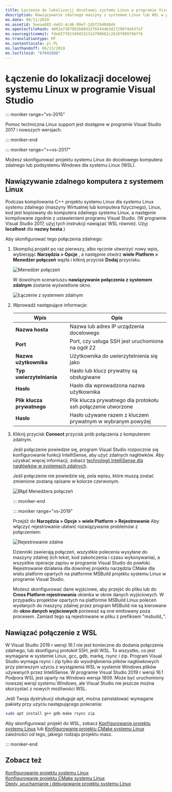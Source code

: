 ```yaml
---
title: Łączenie do lokalizacji docelowej systemu Linux w programie Visual Studio
description: Nawiązywanie zdalnego maszyny z systemem Linux lub WSL w programie Visual Studio C++ projektu.
ms.date: 06/11/2019
ms.assetid: 5eeaa683-4e63-4c46-99ef-2d5f294040d4
ms.openlocfilehash: 4003a7387981b60d22f0344463d1729974d437a7
ms.sourcegitcommit: fde637f823494532314790602c2819f889706ff6
ms.translationtype: MT
ms.contentlocale: pl-PL
ms.lasthandoff: 06/13/2019
ms.locfileid: "67042680"
---
```

# <a name="connect-to-your-target-linux-system-in-visual-studio"></a>Łączenie do lokalizacji docelowej systemu Linux w programie Visual Studio

::: moniker range="vs-2015"

Pomoc techniczna Linux support jest dostępne w programie Visual Studio 2017 i nowszych wersjach.

::: moniker-end

::: moniker range=">=vs-2017"

Możesz skonfigurować projektu systemu Linux do docelowego komputera zdalnego lub podsystemu Windows dla systemu Linux (WSL).

## <a name="connect-to-a-remote-linux-computer"></a>Nawiązywanie zdalnego komputera z systemem Linux

Podczas kompilowania C++ projektu systemu Linux dla systemu Linux systemu zdalnego (maszyny Wirtualnej lub komputera fizycznego), Linux, kod jest kopiowany do komputera zdalnego systemu Linux, a następnie kompilowane zgodnie z ustawieniami programu Visual Studio. (W programie Visual Studio 2017, użyj tych instrukcji nawiązać WSL również. Użyj **localhost** dla **nazwy hosta**.)

Aby skonfigurować tego połączenia zdalnego:

1. Skompiluj projekt po raz pierwszy, albo ręcznie utworzyć nowy wpis, wybierając **Narzędzia > Opcje** , a następnie otwórz **wiele Platform > Menedżer połączeń** węzła i kliknij przycisk **Dodaj** przycisku.

   ![Menedżer połączeń](media/settings_connectionmanager.png)

   W dowolnym scenariuszu **nawiązywanie połączenia z systemem zdalnym** zostanie wyświetlone okno.

   ![Łączenie z systemem zdalnym](media/connect.png)

1. Wprowadź następujące informacje:

   | Wpis | Opis
   | ----- | ---
   | **Nazwa hosta**           | Nazwa lub adres IP urządzenia docelowego
   | **Port**                | Port, czy usługa SSH jest uruchomiona na ogół 22
   | **Nazwa użytkownika**           | Użytkownika do uwierzytelnienia się jako
   | **Typ uwierzytelniania** | Hasło lub klucz prywatny są obsługiwane
   | **Hasło**            | Hasło dla wprowadzona nazwa użytkownika
   | **Plik klucza prywatnego**    | Plik klucza prywatnego dla protokołu ssh połączenie utworzone
   | **Hasło**          | Hasło używane razem z kluczem prywatnym w wybranym powyżej

1. Kliknij przycisk **Connect** przycisk prób połączenia z komputerem zdalnym. 

   Jeśli połączenie powiedzie się, program Visual Studio rozpocznie się konfigurowanie funkcji IntelliSense, aby użyć zdalnych nagłówków. Aby uzyskać więcej informacji, zobacz [technologii IntelliSense dla nagłówków w systemach zdalnych](configure-a-linux-project.md#remote_intellisense).

   Jeśli połączenie nie powiedzie się, pola wpisu, które muszą zostać zmienione zostaną opisane w kolorze czerwonym.

   ![Błąd Menedżera połączeń](media/settings_connectionmanagererror.png)

   ::: moniker-end

   ::: moniker range="vs-2019"

   Przejdź do **Narzędzia > Opcje > wiele Platform > Rejestrowanie** Aby włączyć rejestrowanie ułatwić rozwiązywanie problemów z połączeniem:

   ![Rejestrowanie zdalne](media/remote-logging-vs2019.png)

   Dzienniki zawierają połączeń, wszystkie polecenia wysyłane do maszyny zdalnej (ich tekst, kod zakończenia i czasu wykonywania), a wszystkie operacje zapisu w programie Visual Studio do powłoki. Rejestrowanie działania dla dowolnej projektu narzędzia CMake dla wielu platform opartych na platformie MSBuild projektu systemu Linux w programie Visual Studio.

   Możesz skonfigurować dane wyjściowe, aby przejść do pliku lub do **Cross Platform rejestrowania** okienka w oknie danych wyjściowych. W przypadku projektów opartych na platformie MSBuild Linux poleceń wysłanych do maszyny zdalnej przez program MSBuild nie są kierowane do **okno danych wyjściowych** ponieważ są one emitowany poza procesem. Zamiast tego są rejestrowane w pliku z prefiksem "msbuild_".

## <a name="connect-to-wsl"></a>Nawiązać połączenie z WSL

W Visual Studio 2019 r wersji 16.1 nie jest konieczne do dodania połączenia zdalnego, lub skonfiguruj protokół SSH, jeśli WSL. To wszystko, co jest wymagane w systemie Linux, gcc, gdb, markę, rsync i zip. Program Visual Studio wymaga rsync i zip tylko do wyodrębnienia plików nagłówkowych przy pierwszym użyciu z wystąpienia WSL w systemie Windows plików używanych przez IntelliSense. W programie Visual Studio 2019 r wersji 16.1 Podpora WSL jest oparty na Windows wersja 1809. Może być uruchomiony nowszej wersji systemu Windows, ale Visual Studio nie jeszcze można skorzystać z nowych możliwości WSL.

Jeśli Twoja dystrybucji obsługuje apt, można zainstalować wymagane pakiety przy użyciu następującego polecenia:

```bash
sudo apt install g++ gdb make rsync zip
```

Aby skonfigurować projekt do WSL, zobacz [Konfigurowanie projektu systemu Linux](configure-a-linux-project.md) lub [Konfigurowanie projektu CMake systemu Linux](cmake-linux-project.md) zależności od tego, jakiego rodzaju projektu masz.

::: moniker-end

## <a name="see-also"></a>Zobacz też

[Konfigurowanie projektu systemu Linux](configure-a-linux-project.md)<br />
[Konfigurowanie projektu CMake systemu Linux](cmake-linux-project.md)<br />
[Deply, uruchamianie i debugowanie projektu systemu Linux](deploy-run-and-debug-your-linux-project.md)<br />




